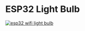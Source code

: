 # ESP32 Light Bulb



[![esp32 wifi light bulb](https://img.youtube.com/vi/OyshId-LFsE/hqdefault.jpg)](https://www.youtube.com/watch?v=OyshId-LFsE)